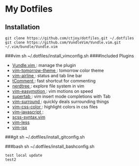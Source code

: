 # My Dotfiles

## Installation

    git clone https://github.com/ctjoy/dotfiles.git ~/.dotfiles
    git clone https://github.com/VundleVim/Vundle.vim.git ~/.vim/bundle/Vundle.vim

###vim
    sh ~/.dotfiles/install_vimconfig.sh
####Included Plugins
* [ Vundle.vim ](https://github.com/gmarik/Vundle.vim): manage the plugin
* [ vim-tomorrow-theme ](https://github.com/chriskempson/tomorrow-theme): tomorrow color theme
* [ vim-airline ](https://github.com/bling/vim-airline): status and tab line bar
* [ tComment ](https://github.com/vim-scripts/tComment): fast shortcut for commenting
* [ nerdtree ](https://github.com/scrooloose/nerdtree): explore file system in vim 
* [ vim-easymotion ](https://github.com/Lokaltog/vim-easymotion): vim motions on speed
* [ supertab ](https://github.com/ervandew/supertab): vim insert mode completions with Tab
* [ vim-surround ](https://github.com/tpope/vim-surround): quickly deals surrounding things
* [ vim-css-color ](https://github.com/ap/vim-css-color): highlight colors in css files
* [ vim-javascript ](https://github.com/pangloss/vim-javascript): 
* [ scss-syntax.vim ](https://github.com/cakebaker/scss-syntax.vim)
* [ vim-less ](https://github.com/groenewege/vim-less)
* [ vim-jsx ](https://github.com/mxw/vim-jsx)


###git
    sh ~/.dotfiles/install_gitconfig.sh

###bash
    sh ~/.dotfiles/install_bashconfig.sh
    
    test local update
    test2

